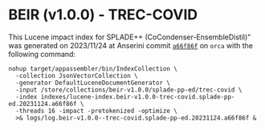 # BEIR (v1.0.0) - TREC-COVID

This Lucene impact index for SPLADE++ (CoCondenser-EnsembleDistil)" was generated on 2023/11/24 at Anserini commit [`a66f86f`](https://github.com/castorini/anserini/commit/a66f86fb463db76df521f58992b000dd4ab39548) on `orca` with the following command:

```
nohup target/appassembler/bin/IndexCollection \ 
  -collection JsonVectorCollection \ 
  -generator DefaultLuceneDocumentGenerator \ 
  -input /store/collections/beir-v1.0.0/splade-pp-ed/trec-covid \ 
  -index indexes/lucene-index.beir-v1.0.0-trec-covid.splade-pp-ed.20231124.a66f86f \ 
  -threads 16 -impact -pretokenized -optimize \ 
  >& logs/log.beir-v1.0.0--trec-covid.splade-pp-ed.20231124.a66f86f & 
```
